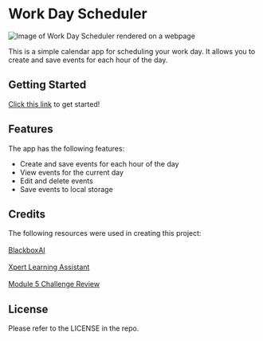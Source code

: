 # Work Day Scheduler

![Image of Work Day Scheduler rendered on a webpage](link)

This is a simple calendar app for scheduling your work day. It allows you to create and save events for each hour of the day.

## Getting Started

[Click this link](https://acantu9.github.io/work-day-scheduler/) to get started!

## Features

The app has the following features:

* Create and save events for each hour of the day
* View events for the current day
* Edit and delete events
* Save events to local storage

## Credits

The following resources were used in creating this project:<br><br>
[BlackboxAI](https://www.useblackbox.ai)<br><br>
[Xpert Learning Assistant](https://bootcampspot.instructure.com/courses/4010/external_tools/313)<br><br>
[Module 5 Challenge Review](https://zoom.us/rec/play/e6X7acyuwg1OiKxogCrR9wyVoOvbKH4rvLWFCU2JstYQbB0cg7q7XFmWjyJEWNXgouuegfFX2c_vg8dT.-Swlbkw03cwVU_Ev)

## License

Please refer to the LICENSE in the repo.
